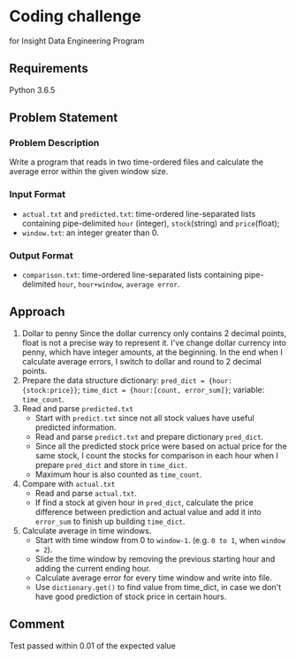 # Coding challenge
  for Insight Data Engineering Program

## Requirements
  Python 3.6.5

## Problem Statement
### Problem Description
  Write a program that reads in two time-ordered files and calculate the average error within the given window size.

### Input Format
  - `actual.txt` and `predicted.txt`: time-ordered line-separated lists containing pipe-delimited `hour` (integer), `stock`(string) and `price`(float);
  - `window.txt`: an integer greater than 0.

### Output Format
  - `comparison.txt`: time-ordered line-separated lists containing pipe-delimited `hour`, `hour+window`, `average error`.

## Approach
1. Dollar to penny
    Since the dollar currency only contains 2 decimal points, float is not a precise way to represent it. I've change dollar currency into penny, which have integer amounts, at the beginning. In the end when I calculate average errors, I switch to dollar and round to 2 decimal points.
2. Prepare the data structure
    dictionary: `pred_dict = {hour:{stock:price}}`;
                `time_dict = {hour:[count, error_sum]}`;
    variable: `time_count`.
3. Read and parse `predicted.txt`
    - Start with `predict.txt` since not all stock values have useful predicted information.
    - Read and parse `predict.txt` and prepare dictionary `pred_dict`.
    - Since all the predicted stock price were based on actual price for the same stock, I count the stocks for comparison in each hour when I prepare `pred_dict` and store in `time_dict`.
    - Maximum hour is also counted as `time_count`.
4. Compare with `actual.txt`
    - Read and parse `actual.txt`.
    - If find a stock at given hour in `pred_dict`, calculate the price difference between prediction and actual value and add it into `error_sum` to finish up building `time_dict`.
5. Calculate average in time windows.
    - Start with time window from 0 to `window-1`. (e.g. `0 to 1`, when `window = 2`).
    - Slide the time window by removing the previous starting hour and adding the current ending hour.
    - Calculate average error for every time window and write into file.
    - Use `dictionary.get()` to find value from time_dict, in case we don't have good prediction of stock price in certain hours.

## Comment
   Test passed within 0.01 of the expected value
